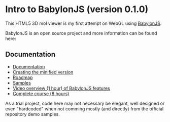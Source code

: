 # Intro to BabylonJS (version 0.1.0)

This HTML5 3D mol viewer is my first attempt on WebGL
using [BabylonJS](http://www.babylonjs.com/).

BabylonJS is an open source project and more information
 can be found here:
## Documentation
- [Documentation](https://doc.babylonjs.com)
- [Creating the minified version](http://doc.babylonjs.com/page.php?p=22641)
- [Roadmap](http://doc.babylonjs.com/page.php?p=22681)
- [Samples](https://github.com/BabylonJS/Samples)
- [Video overview (1 hour) of BabylonJS features](http://www.youtube.com/watch?v=z80TYMqsdEM)
- [Complete course (8 hours)](http://www.microsoftvirtualacademy.com/training-courses/introduction-to-webgl-3d-with-html5-and-babylon-js)

As a trial project, code here may not necessary be
elegant, well designed or even "hardcoded" when not
comming mostly (and directly) from the official
repository demo samples.
